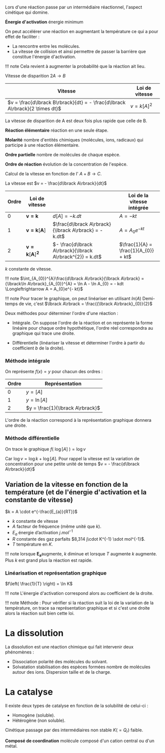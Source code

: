 Lors d'une réaction passe par un intermédiaire réactionnel,
l'aspect cinétique qui domine.

__Énergie d'activation__ énergie minimum

On peut accélérer une réaction en augmentant la température ce qui a
pour effet de faciliter :

* La rencontre entre les molécules.
* La vitesse de collision et ainsi permettre de passer la barrière que constitue l'énergie d'activation.

!!! note
    Cela revient à augmenter la probabilité que la réaction ait lieu.

Vitesse de disparition $2A \rightarrow B$

| Vitesse                                                                        | Loi de vitesse                  |
|------------------------------------|------------------------------------|
| $v = \frac{d\lbrack B\rbrack}{dt} = - \frac{d\lbrack A\rbrack}{2 \times dt}$ | $v = k{\lbrack A\rbrack}^{2}$ |

La vitesse de disparition de A est deux fois plus rapide que celle de B.

__Réaction élémentaire__ réaction en une seule étape.

__Molarité__ nombre d'entités chimiques (molécules, ions, radicaux) qui participe à une réaction élémentaire.

__Ordre partielle__ nombre de molécules de chaque espèce.

__Ordre de réaction__ évolution de la concentration de l'espèce.

Calcul de la vitesse en fonction de l' $A + B \rightarrow C$.

La vitesse est $v = - \frac{d\lbrack A\rbrack}{dt}$

| Ordre | Loi de vitesse                                                       |                                                             | Loi de la vitesse intégrée             |
|---------|---------------------|-----------------|--------------------------|
| 0     | $\mathbf{v = k}$                                                   | $d\lbrack A\rbrack = - k.dt$                              | $A = - kt$                           |
| 1     | $\mathbf{v = k}\left\lbrack \mathbf{A} \right\rbrack$              | $\frac{d\lbrack A\rbrack}{\lbrack A\rbrack} = - k.dt$     | $A = A_{0}e^{- kt}$                  |
| 2     | $\mathbf{v = k}\left\lbrack \mathbf{A} \right\rbrack^{\mathbf{2}}$ | $- \frac{d\lbrack A\rbrack}{\lbrack A\rbrack^{2}} = k.dt$ | $\frac{1}{A} = \frac{1}{A_{0}} + kt$ |

$k$ constante de vitesse.

!!! note
    $\int_{A_{0}}^{A}\frac{d\lbrack A\rbrack}{\lbrack A\rbrack} = {\lbrack\ln A\rbrack}_{A_{0}}^{A} = \ln A - \ln A_{0} = - kdt \Longleftrightarrow A = A_{0}e^{- kt}$

!!! note
    Pour tracer le graphique, on peut linéariser en utilisant $ln(A)$ Demi-temps de vie, c'est $\lbrack A\rbrack = \frac{{\lbrack A\rbrack}_{0}}{2}$

Deux méthodes pour déterminer l'ordre d'une réaction :

* Intégrale. On suppose l'ordre de la réaction et on représente la forme linéaire pour chaque ordre hypothétique, l'ordre réel correspondra au graphique qui trace une droite.

* Différentielle (linéariser la vitesse et déterminer l'ordre à partir du coefficient $b$ de la droite).

### Méthode intégrale

On représente $f(x) = y$ pour chacun des ordres :

Ordre   | Représentation
--------|-----------
0       | $y = \lbrack A\rbrack$
1       | $y = \ln{\lbrack A\rbrack}$   
2       | $y = \frac{1}{\lbrack A\rbrack}$

L'ordre de la réaction correspond à la représentation graphique donnera une droite.

### Méthode différentielle

On trace le graphique $f\left( \ \log\lbrack A\rbrack\  \right) = \log v$

Car $\log v = \log k + \log{\lbrack A\rbrack}$. Pour rappel la vitesse est la variation de concentration pour une petite unité de temps $v = - \frac{d\lbrack A\rbrack}{dt}$

## Variation de la vitesse en fonction de la température (et de l'énergie d'activation et la constante de vitesse)

$k = A \cdot e^{-\frac{E_{a}}{RT}}$

* $k$ constante de vitesse
* $A$ facteur de fréquence (même unité que $k$).
* $E_{a}$ énergie d’activation $j.mol^{-1}$
* $R$ constante des gaz parfaits $8,314  j\cdot K^{-1} \sdot mol^{-1}$.
* $T$ température en $K$.

!!! note
    lorsque $\mathbf{E}_{\mathbf{a}}$augmente, $k$ diminue et lorsque $T$ augmente $k$ augmente. Plus $k$ est grand plus la réaction est rapide.

### Linéarisation et représentation graphique 

$f\left( \frac{1}{T} \right) = \ln K$

!!! note
    L'énergie d'activation correspond alors au coefficient de la droite.

!!! note 
    Méthode : Pour vérifier si la réaction suit la loi de la variation de la température, on trace sa représentation graphique et si c'est une droite alors la réaction suit bien cette loi.

# La dissolution

La dissolution est une réaction chimique qui fait intervenir deux phénomènes :

* Dissociation polarité des molécules du solvant.
* Solvatation stabilisation des espèces formées nombre de molécules autour des ions. Dispersion taille et de la charge.

# La catalyse

Il existe deux types de catalyse en fonction de la solubilité de celui-ci :

* Homogène (soluble).
* Hétérogène (non soluble).

Cinétique passage par des intermédiaires non stable $K( = Q_{r})$ faible.

__Composé de coordination__ molécule composé d'un cation central ou d'un métal.